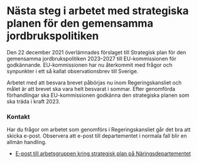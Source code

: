 # Nästa steg i arbetet med strategiska planen för den gemensamma jordbrukspolitiken

Den 22 december 2021 överlämnades förslaget till Strategisk plan för den gemensamma jordbrukspolitiken 2023–2027 till EU-kommissionen för godkännande. EU-kommissionen har nu återkommit med frågor och synpunkter i ett så kallat observationsbrev till Sverige.

Arbetet med att besvara brevet påbörjas nu inom Regeringskansliet och målet är att brevet ska vara helt besvarat i sommar. Efter genomförda förhandlingar ska EU-kommissionen godkänna den strategiska planen som ska träda i kraft 2023.

### Kontakt

Har du frågor om arbetet som genomförs i Regeringskansliet går det bra att skicka e-post. Observera att e-post till departementet i normala fall blir en allmän handling.

* [E-post till arbetsgruppen kring strategisk plan på Näringsdepartementet](mailto:n.strategisk.plan@regeringskansliet.se)
